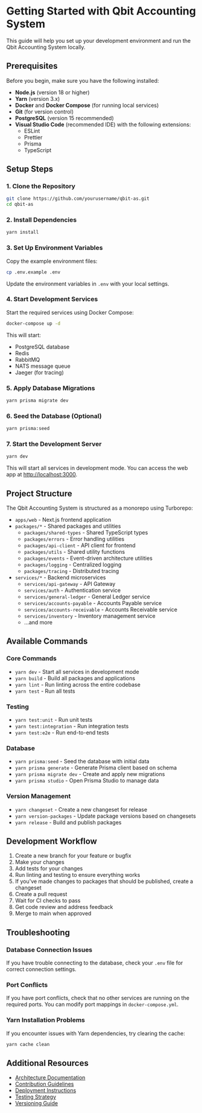 # Getting Started with Qbit Accounting System

This guide will help you set up your development environment and run the Qbit Accounting System locally.

## Prerequisites

Before you begin, make sure you have the following installed:

- **Node.js** (version 18 or higher)
- **Yarn** (version 3.x)
- **Docker** and **Docker Compose** (for running local services)
- **Git** (for version control)
- **PostgreSQL** (version 15 recommended)
- **Visual Studio Code** (recommended IDE) with the following extensions:
  - ESLint
  - Prettier
  - Prisma
  - TypeScript

## Setup Steps

### 1. Clone the Repository

```bash
git clone https://github.com/yourusername/qbit-as.git
cd qbit-as
```

### 2. Install Dependencies

```bash
yarn install
```

### 3. Set Up Environment Variables

Copy the example environment files:

```bash
cp .env.example .env
```

Update the environment variables in `.env` with your local settings.

### 4. Start Development Services

Start the required services using Docker Compose:

```bash
docker-compose up -d
```

This will start:
- PostgreSQL database
- Redis
- RabbitMQ
- NATS message queue
- Jaeger (for tracing)

### 5. Apply Database Migrations

```bash
yarn prisma migrate dev
```

### 6. Seed the Database (Optional)

```bash
yarn prisma:seed
```

### 7. Start the Development Server

```bash
yarn dev
```

This will start all services in development mode. You can access the web app at [http://localhost:3000](http://localhost:3000).

## Project Structure

The Qbit Accounting System is structured as a monorepo using Turborepo:

- `apps/web` - Next.js frontend application
- `packages/*` - Shared packages and utilities
  - `packages/shared-types` - Shared TypeScript types
  - `packages/errors` - Error handling utilities
  - `packages/api-client` - API client for frontend
  - `packages/utils` - Shared utility functions
  - `packages/events` - Event-driven architecture utilities
  - `packages/logging` - Centralized logging
  - `packages/tracing` - Distributed tracing
- `services/*` - Backend microservices
  - `services/api-gateway` - API Gateway
  - `services/auth` - Authentication service
  - `services/general-ledger` - General Ledger service
  - `services/accounts-payable` - Accounts Payable service
  - `services/accounts-receivable` - Accounts Receivable service
  - `services/inventory` - Inventory management service
  - ...and more

## Available Commands

### Core Commands

- `yarn dev` - Start all services in development mode
- `yarn build` - Build all packages and applications
- `yarn lint` - Run linting across the entire codebase
- `yarn test` - Run all tests

### Testing

- `yarn test:unit` - Run unit tests
- `yarn test:integration` - Run integration tests
- `yarn test:e2e` - Run end-to-end tests

### Database

- `yarn prisma:seed` - Seed the database with initial data
- `yarn prisma generate` - Generate Prisma client based on schema
- `yarn prisma migrate dev` - Create and apply new migrations
- `yarn prisma studio` - Open Prisma Studio to manage data

### Version Management

- `yarn changeset` - Create a new changeset for release
- `yarn version-packages` - Update package versions based on changesets
- `yarn release` - Build and publish packages

## Development Workflow

1. Create a new branch for your feature or bugfix
2. Make your changes
3. Add tests for your changes
4. Run linting and testing to ensure everything works
5. If you've made changes to packages that should be published, create a changeset
6. Create a pull request
7. Wait for CI checks to pass
8. Get code review and address feedback
9. Merge to main when approved

## Troubleshooting

### Database Connection Issues

If you have trouble connecting to the database, check your `.env` file for correct connection settings.

### Port Conflicts

If you have port conflicts, check that no other services are running on the required ports. You can modify port mappings in `docker-compose.yml`.

### Yarn Installation Problems

If you encounter issues with Yarn dependencies, try clearing the cache:

```bash
yarn cache clean
```

## Additional Resources

- [Architecture Documentation](./architecture.md)
- [Contribution Guidelines](./contributing.md)
- [Deployment Instructions](./deployment.md)
- [Testing Strategy](./testing.md)
- [Versioning Guide](./versioning.md) 